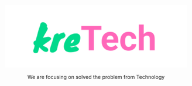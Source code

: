 <p align="center">
  <a href="https://github.com/kre-tech" target="blank"><img src="https://raw.githubusercontent.com/kre-tech/.github/master/profile/Images/Standard.svg" width="500" alt="kreTech Logo" /></a>
</p>

<p align="center">We are focusing on solved the problem from Technology</p>